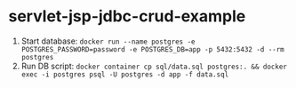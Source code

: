 # servlet-jsp-jdbc-crud-example

1. Start database: `docker run --name postgres -e POSTGRES_PASSWORD=password -e POSTGRES_DB=app -p 5432:5432 -d --rm postgres` 
2. Run DB script: `docker container cp sql/data.sql postgres:. && docker exec -i postgres psql -U postgres -d app -f data.sql`

